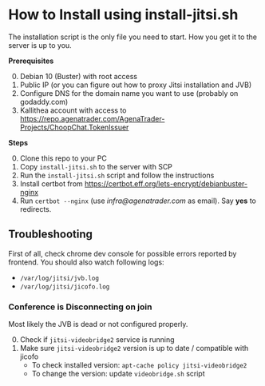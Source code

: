 # How to Install using install-jitsi.sh

The installation script is the only file you need to start.
How you get it to the server is up to you.

**Prerequisites**

0. Debian 10 (Buster) with root access
0. Public IP (or you can figure out how to proxy Jitsi installation and JVB)
0. Configure DNS for the domain name you want to use (probably on godaddy.com)
0. Kallithea account with access to https://repo.agenatrader.com/AgenaTrader-Projects/ChoopChat.TokenIssuer

**Steps**

0. Clone this repo to your PC
0. Copy `install-jitsi.sh` to the server with SCP
0. Run the `install-jitsi.sh` script and follow the instructions
0. Install certbot from https://certbot.eff.org/lets-encrypt/debianbuster-nginx
0. Run `certbot --nginx` (use _infra@agenatrader.com_ as email). Say **yes** to redirects.

## Troubleshooting

First of all, check chrome dev console for possible errors reported by frontend.
You should also watch following logs:
- `/var/log/jitsi/jvb.log`
- `/var/log/jitsi/jicofo.log`

### Conference is Disconnecting on join

Most likely the JVB is dead or not configured properly.

0. Check if `jitsi-videobridge2` service is running
0. Make sure `jitsi-videobridge2` version is up to date / compatible with jicofo
   - To check installed version: `apt-cache policy jitsi-videobridge2`
   - To change the version: update `videobridge.sh` script


